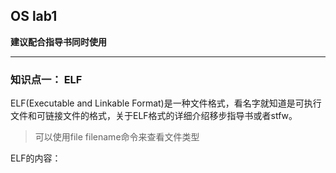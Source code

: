 ## OS lab1
**建议配合指导书同时使用**
***
### 知识点一： ELF
 ELF(Executable and Linkable Format)是一种文件格式，看名字就知道是可执行文件和可链接文件的格式，关于ELF格式的详细介绍移步指导书或者stfw。  
 >可以使用file filename命令来查看文件类型

 ELF的内容：
